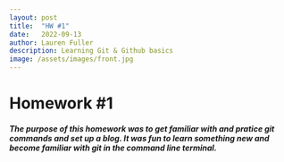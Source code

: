 ```yaml
---
layout: post
title:  "HW #1"
date:   2022-09-13
author: Lauren Fuller
description: Learning Git & Github basics
image: /assets/images/front.jpg
---
```


# Homework #1

##### The purpose of this homework was to get familiar with and pratice git commands and set up a blog. It was fun to learn something new and become familiar with git in the command line terminal.